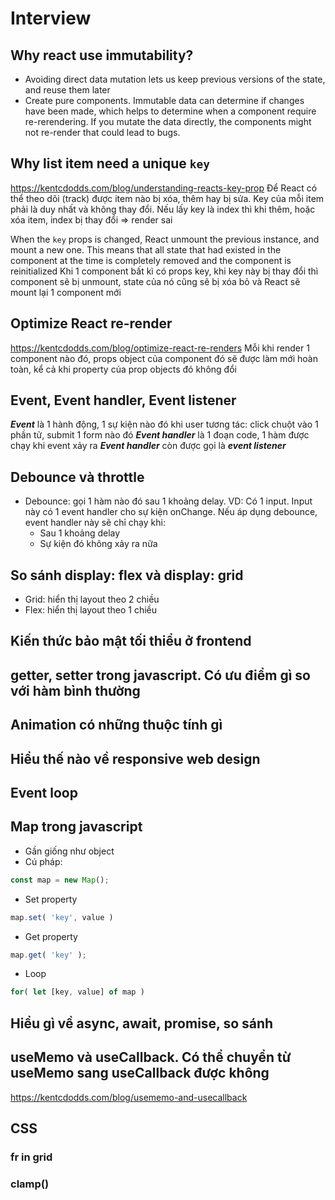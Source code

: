 # Interview

## Why react use immutability?

- Avoiding direct data mutation lets us keep previous versions of the state, and reuse them later
- Create pure components. Immutable data can determine if changes have been made, which helps to determine when a component require re-rerendering.
If you mutate the data directly, the components might not re-render that could lead to bugs.

## Why list item need a unique `key`

<https://kentcdodds.com/blog/understanding-reacts-key-prop>
Để React có thể theo dõi (track) được item nào bị xóa, thêm hay bị sửa. Key của mỗi item phải là duy nhất và không thay đổi. Nếu lấy key là index thì khi thêm, hoặc xóa item, index bị thay đổi => render sai

When the `key` props is changed, React unmount the previous instance, and mount a new one. This means that all state that had existed in the component at the time is completely removed and the component is reinitialized
Khi 1 component bất kì có props key, khi key này bị thay đổi thì component sẽ bị unmount, state của nó cũng sẽ bị xóa bỏ và React sẽ mount lại 1 component mới

## Optimize React re-render

<https://kentcdodds.com/blog/optimize-react-re-renders>
Mỗi khi render 1 component nào đó, props object của component đó sẽ được làm mới hoàn toàn, kể cả khi property của prop objects đó không đổi

## Event, Event handler, Event listener

***Event*** là 1 hành động, 1 sự kiện nào đó khi user tương tác: click chuột vào 1 phần tử, submit 1 form nào đó
***Event handler*** là 1 đoạn code, 1 hàm được chạy khi event xảy ra
***Event handler*** còn được gọi là ***event listener***

## Debounce và throttle

- Debounce: gọi 1 hàm nào đó sau 1 khoảng delay. VD: Có 1 input. Input này có 1 event handler cho sự kiện onChange. Nếu áp dụng debounce, event handler này sẽ chỉ chạy khi:
  - Sau 1 khoảng delay
  - Sự kiện đó không xảy ra nữa

## So sánh display: flex và display: grid

- Grid: hiển thị layout theo 2 chiều
- Flex: hiển thị layout theo 1 chiều

## Kiến thức bảo mật tối thiểu ở frontend

## getter, setter trong javascript. Có ưu điểm gì so với hàm bình thường

## Animation có những thuộc tính gì

## Hiểu thế nào về responsive web design

## Event loop

## Map trong javascript
- Gần giống như object
- Cú pháp:
```javascript
const map = new Map();
```
- Set property
```javascript
map.set( 'key', value )
```
- Get property
```javascript
map.get( 'key' );
```
- Loop
```javascript
for( let [key, value] of map )
```

## Hiểu gì về async, await, promise, so sánh

## useMemo và useCallback. Có thể chuyển từ useMemo sang useCallback được không
<https://kentcdodds.com/blog/usememo-and-usecallback>

## CSS

### fr in grid

### clamp()
